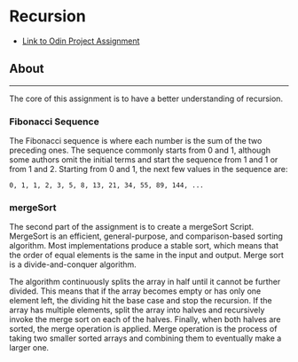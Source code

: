 # Recursion
- [Link to Odin Project Assignment](https://www.theodinproject.com/lessons/javascript-recursion)

## About
<hr>
The core of this assignment is to have a better understanding of recursion.

### Fibonacci Sequence
The Fibonacci sequence is where each number is the sum of the two preceding ones. The sequence commonly starts from 0 and 1, although some authors omit the initial terms and start the sequence from 1 and 1 or from 1 and 2. Starting from 0 and 1, the next few values in the sequence are:

    0, 1, 1, 2, 3, 5, 8, 13, 21, 34, 55, 89, 144, ...
    

### mergeSort
The second part of the assignment is to create a mergeSort Script. MergeSort is an efficient, general-purpose, and comparison-based sorting algorithm. Most implementations produce a stable sort, which means that the order of equal elements is the same in the input and output. Merge sort is a divide-and-conquer algorithm.

The algorithm continuously splits the array in half until it cannot be further divided. This means that if the array becomes empty or has only one element left, the dividing hit the base case and stop the recursion. If the array has multiple elements, split the array into halves and recursively invoke the merge sort on each of the halves. Finally, when both halves are sorted, the merge operation is applied. Merge operation is the process of taking two smaller sorted arrays and combining them to eventually make a larger one.
